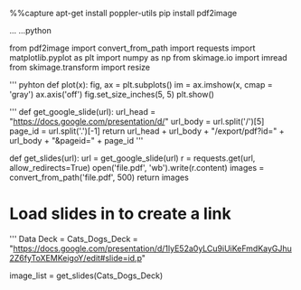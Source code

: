 %%capture
apt-get install poppler-utils
pip install pdf2image

...
...python 

from pdf2image import convert_from_path
import requests
import matplotlib.pyplot as plt
import numpy as np
from skimage.io import imread
from skimage.transform import resize

''' pyhton
def plot(x):
    fig, ax = plt.subplots()
    im = ax.imshow(x, cmap = 'gray')
    ax.axis('off')
    fig.set_size_inches(5, 5)
    plt.show()

'''
def get_google_slide(url):
    url_head = "https://docs.google.com/presentation/d/"
    url_body = url.split('/')[5]
    page_id = url.split('.')[-1]
    return url_head + url_body + "/export/pdf?id=" + url_body + "&pageid=" + page_id
'''

def get_slides(url):
    url = get_google_slide(url)
    r = requests.get(url, allow_redirects=True)
    open('file.pdf', 'wb').write(r.content)
    images = convert_from_path('file.pdf', 500)
    return images

# Load slides in to create a link

'''
Data Deck = Cats_Dogs_Deck = "https://docs.google.com/presentation/d/1lyE52a0yLCu9iUiKeFmdKayGJhu2Z6fyToXEMKeigoY/edit#slide=id.p"

image_list = get_slides(Cats_Dogs_Deck)


